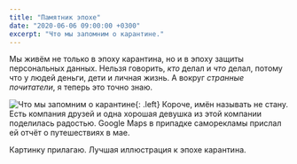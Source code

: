 ```yaml
---
title: "Памятник эпохе"
date: "2020-06-06 09:00:00 +0300"
excerpt: "Что мы запомним о карантине."
---
```


Мы живём не только в эпоху карантина, но и в эпоху защиты персональных данных. Нельзя говорить, *кто* делал и *что* делал, потому что у людей деньги, дети и личная жизнь.
А вокруг *странные почитатели*, я теперь это точно знаю.

![Что мы запомним о карантине](https://github.com/mark-shevchenko-name/mark-shevchenko-name.github.io/assets/10639110/01ff93b0-d7cd-430a-9008-389bff713981){: .left}
Короче, имён называть не стану. Есть компания друзей и одна хорошая девушка из этой компании поделилась радостью. Google Maps в припадке саморекламы прислал ей отчёт о путешествиях в мае.

Картинку прилагаю. Лучшая иллюстрация к эпохе карантина.
